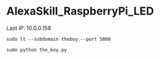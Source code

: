 # AlexaSkill_RaspberryPi_LED

Last IP: 10.0.0.158

`sudo lt --subdomain theboy --port 5000`

`sudo python the_boy.py`
